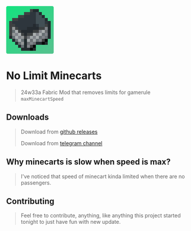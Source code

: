 

<img src="assets/nlm-icon-128-r.png" alt="Icon">

# No Limit Minecarts

> 24w33a Fabric Mod that removes limits for gamerule `maxMinecartSpeed`

## Downloads
> Download from [github releases](https://github.com/nosqd/no-limit-minecarts/releases)
> 
> Download from [telegram channel](https://t.me/nosqdfiles/3)

## Why minecarts is slow when speed is max?
> I've noticed that speed of minecart kinda limited when there are no passengers.

## Contributing
> Feel free to contribute, anything, like anything this project started tonight to just have fun with new update.
